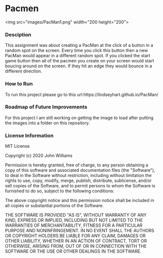 # Pacmen
<img src="images/PacMan1.png" width="200 height="200">
<h3>Desciption</h3>
<p>This assignment was about creating a PacMan at the click of a button in a random spot on the screen. Every time you click this button then a new PacMan would appear in a different random spot. If you clicked the start game button then all of the pacmen you create on your screen would start boucing around on the screen. If they hit an edge they would bounce in a different direction.</p>
<h3>How to Run</h3>
<p>To run this project please go to this url:https://lindseyhart.github.io/PacMan/</p>
<h3>Roadmap of Future Improvements</h3>
<p>For this project I am still working on getting the image to load after putting the images into a folder on this repository.</p>
<h3>License Information</h3>
<p>MIT License

Copyright (c) 2020 John Williams

Permission is hereby granted, free of charge, to any person obtaining a copy
of this software and associated documentation files (the "Software"), to deal
in the Software without restriction, including without limitation the rights
to use, copy, modify, merge, publish, distribute, sublicense, and/or sell
copies of the Software, and to permit persons to whom the Software is
furnished to do so, subject to the following conditions:

The above copyright notice and this permission notice shall be included in all
copies or substantial portions of the Software.

THE SOFTWARE IS PROVIDED "AS IS", WITHOUT WARRANTY OF ANY KIND, EXPRESS OR
IMPLIED, INCLUDING BUT NOT LIMITED TO THE WARRANTIES OF MERCHANTABILITY,
FITNESS FOR A PARTICULAR PURPOSE AND NONINFRINGEMENT. IN NO EVENT SHALL THE
AUTHORS OR COPYRIGHT HOLDERS BE LIABLE FOR ANY CLAIM, DAMAGES OR OTHER
LIABILITY, WHETHER IN AN ACTION OF CONTRACT, TORT OR OTHERWISE, ARISING FROM,
OUT OF OR IN CONNECTION WITH THE SOFTWARE OR THE USE OR OTHER DEALINGS IN THE
SOFTWARE.</p>
